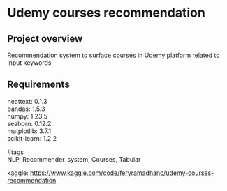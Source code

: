 # Udemy courses recommendation

## Project overview
Recommendation system to surface courses in Udemy platform related to input keywords

## Requirements
neattext: 0.1.3 </br>
pandas: 1.5.3 </br>
numpy: 1.23.5 </br>
seaborn: 0.12.2 </br>
matplotlib: 3.7.1 </br>
scikit-learn: 1.2.2 

#tags </br>
NLP, Recommender_system, Courses, Tabular

kaggle: https://www.kaggle.com/code/feryramadhanc/udemy-courses-recommendation

